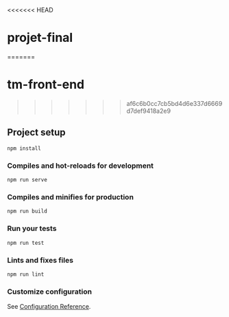<<<<<<< HEAD
# projet-final
=======
# tm-front-end
>>>>>>> af6c6b0cc7cb5bd4d6e337d6669d7def9418a2e9

## Project setup
```
npm install
```

### Compiles and hot-reloads for development
```
npm run serve
```

### Compiles and minifies for production
```
npm run build
```

### Run your tests
```
npm run test
```

### Lints and fixes files
```
npm run lint
```

### Customize configuration
See [Configuration Reference](https://cli.vuejs.org/config/).
